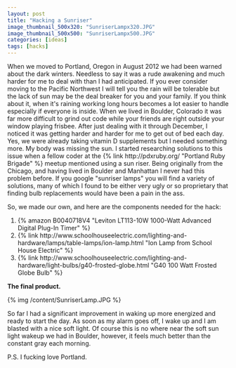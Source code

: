 ```yaml
---
layout: post
title: "Hacking a Sunriser"
image_thumbnail_500x320: "SunriserLampx320.JPG"
image_thumbnail_500x500: "SunriserLampx500.JPG"
categories: [ideas]
tags: [hacks]
---  
```

<p>
When we moved to Portland, Oregon in August 2012 we had been warned about the dark winters.  Needless to say it was a rude awakening and much harder for me
to deal with than I had anticipated.  If you ever consider moving to the Pacific Northwest I will tell you the rain will be tolerable but the lack of sun
may be the deal breaker for you and your family. If you think about it, when it's raining working long hours becomes a lot easier to handle especially if everyone
is inside.<!-- more -->  When we lived in Boulder, Colorado it was far more difficult to grind out code while your friends are right outside your window playing frisbee.  After
just dealing with it through December, I noticed it was getting harder and harder for me to get out of bed each day.  Yes, we were already taking vitamin D
supplements but I needed something more.  My body was missing the sun.  I started researching solutions to this issue when a fellow coder at the
{% link http://pdxruby.org/ "Portland Ruby Brigade" %} meetup mentioned using a sun riser.  Being originally from the Chicago, and having lived in Boulder and Manhattan
I never had this problem before.  If you google "sunriser lamps" you will find a variety of solutions, many of which I found to be either very ugly or so proprietary
that finding bulb replacements would have been a pain in the ass.</p>
<p>So, we made our own, and here are the components needed for the hack: </p>
<ol>
	<li>{% amazon B0040718V4 "Leviton LT113-10W 1000-Watt Advanced Digital Plug-In Timer" %}</li>
	<li>{% link http://www.schoolhouseelectric.com/lighting-and-hardware/lamps/table-lamps/ion-lamp.html "Ion Lamp from School House Electric" %}</li>
	<li>{% link http://www.schoolhouseelectric.com/lighting-and-hardware/light-bulbs/g40-frosted-globe.html "G40 100 Watt Frosted Globe Bulb" %}</li>
</ol>
<p><strong>The final product.</strong></p>
<p>{% img /content/SunriserLamp.JPG %}</p>
<p>So far I had a significant improvement in waking up more energized and ready to start the day.  As soon as my alarm goes off, I wake up and I am blasted with
a nice soft light.  Of course this is no where near the soft sun light wakeup we had in Boulder, however, it feels much better than the constant gray each morning.</p>
<p>P.S. I fucking love Portland.</p>
